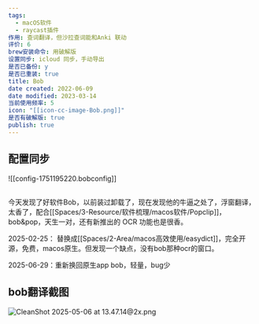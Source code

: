 ```yaml
---
tags:
  - macOS软件
  - raycast插件
作用: 查词翻译，但沙拉查词能和Anki 联动
评价: 6
brew安装命令: 用破解版
设置同步: icloud 同步，手动导出
是否已备份: y
是否已重装: true
title: Bob
date created: 2022-06-09
date modified: 2023-03-14
当前使用频率: 5
icon: "[[icon-cc-image-Bob.png]]"
是否有破解版: true
publish: true
---
```


## 配置同步

![[config-1751195220.bobconfig]]

##

今天发现了好软件Bob，以前装过卸载了，现在发现他的牛逼之处了，浮窗翻译，太香了，配合[[Spaces/3-Resource/软件梳理/macos软件/Popclip]]，bob&pop，天生一对，还有新推出的 OCR 功能也是很香。

2025-02-25： 替换成[[Spaces/2-Area/macos高效使用/easydict]]，完全开源，免费，macos原生。但发现一个缺点，没有bob那种ocr的窗口。

2025-06-29：重新换回原生app bob，轻量，bug少

## bob翻译截图

![CleanShot 2025-05-06 at 13.47.14@2x.png](https://pub-pic.oldwinter.top/2025/05/1473aeba8b2074c2ca65fefce3b0471f.png)
